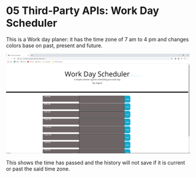 # 05 Third-Party APIs: Work Day Scheduler

This is a Work day planer: it has the time zone of 7 am to 4 pm and changes colors base on past, present and future.

<img src="newPreview.JPG" alt= "a preview">

This shows the time has passed and the history will not save if it is current or past the said time zone.